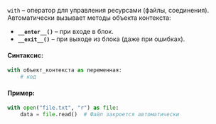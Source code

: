 `with` – оператор для управления ресурсами (файлы, соединения). Автоматически вызывает методы объекта контекста:

- **`__enter__()`** – при входе в блок.
- **`__exit__()`** – при выходе из блока (даже при ошибках).

#### **Синтаксис:**

```python
with объект_контекста as переменная:
    # код
```

#### **Пример:**

```python
with open("file.txt", "r") as file:
    data = file.read()  # Файл закроется автоматически
```